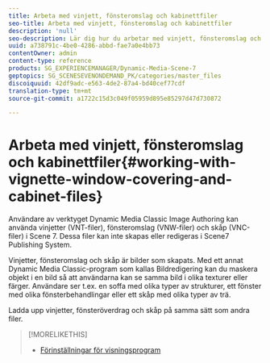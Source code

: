 ```yaml
---
title: Arbeta med vinjett, fönsteromslag och kabinettfiler
seo-title: Arbeta med vinjett, fönsteromslag och kabinettfiler
description: 'null'
seo-description: Lär dig hur du arbetar med vinjett, fönsteromslag och kabinettfiler.
uuid: a738791c-4be0-4286-abbd-fae7a0e4bb73
contentOwner: admin
content-type: reference
products: SG_EXPERIENCEMANAGER/Dynamic-Media-Scene-7
geptopics: SG_SCENESEVENONDEMAND_PK/categories/master_files
discoiquuid: 42df9adc-e563-4de2-87a4-bd40cef77cdf
translation-type: tm+mt
source-git-commit: a1722c15d3c049f05959d895e85297d47d730872

---
```



# Arbeta med vinjett, fönsteromslag och kabinettfiler{#working-with-vignette-window-covering-and-cabinet-files}

Användare av verktyget Dynamic Media Classic Image Authoring kan använda vinjetter (VNT-filer), fönsteromslag (VNW-filer) och skåp (VNC-filer) i Scene 7. Dessa filer kan inte skapas eller redigeras i Scene7 Publishing System.

Vinjetter, fönsteromslag och skåp är bilder som skapats. Med ett annat Dynamic Media Classic-program som kallas Bildredigering kan du maskera objekt i en bild så att användarna kan se samma bild i olika texturer eller färger. Användare ser t.ex. en soffa med olika typer av strukturer, ett fönster med olika fönsterbehandlingar eller ett skåp med olika typer av trä.

Ladda upp vinjetter, fönsteröverdrag och skåp på samma sätt som andra filer.

>[!MORELIKETHIS]
>
>* [Förinställningar för visningsprogram](application-setup.md#viewer_presets)

